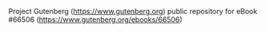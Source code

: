 Project Gutenberg (https://www.gutenberg.org) public repository for
eBook #66506 (https://www.gutenberg.org/ebooks/66506)
